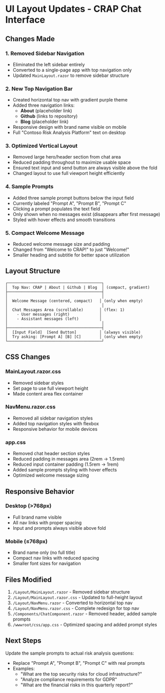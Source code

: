 # UI Layout Updates - CRAP Chat Interface

## Changes Made

### 1. **Removed Sidebar Navigation**
   - Eliminated the left sidebar entirely
   - Converted to a single-page app with top navigation only
   - Updated `MainLayout.razor` to remove sidebar structure

### 2. **New Top Navigation Bar**
   - Created horizontal top nav with gradient purple theme
   - Added three navigation links:
     - **About** (placeholder link)
     - **Github** (links to repository)
     - **Blog** (placeholder link)
   - Responsive design with brand name visible on mobile
   - Full "Contoso Risk Analysis Platform" text on desktop

### 3. **Optimized Vertical Layout**
   - Removed large hero/header section from chat area
   - Reduced padding throughout to maximize usable space
   - Ensured text input and send button are always visible above the fold
   - Changed layout to use full viewport height efficiently

### 4. **Sample Prompts**
   - Added three sample prompt buttons below the input field
   - Currently labeled "Prompt A", "Prompt B", "Prompt C"
   - Clicking a prompt populates the text field
   - Only shown when no messages exist (disappears after first message)
   - Styled with hover effects and smooth transitions

### 5. **Compact Welcome Message**
   - Reduced welcome message size and padding
   - Changed from "Welcome to CRAP!" to just "Welcome!"
   - Smaller heading and subtitle for better space utilization

## Layout Structure

```
┌─────────────────────────────────────────┐
│  Top Nav: CRAP | About | Github | Blog  │ (compact, gradient)
├─────────────────────────────────────────┤
│                                         │
│  Welcome Message (centered, compact)   │ (only when empty)
│                                         │
│  Chat Messages Area (scrollable)       │ (flex: 1)
│    - User messages (right)             │
│    - Assistant messages (left)         │
│                                         │
├─────────────────────────────────────────┤
│  [Input Field]  [Send Button]          │ (always visible)
│  Try asking: [Prompt A] [B] [C]        │ (only when empty)
└─────────────────────────────────────────┘
```

## CSS Changes

### MainLayout.razor.css
- Removed sidebar styles
- Set page to use full viewport height
- Made content area flex container

### NavMenu.razor.css
- Removed all sidebar navigation styles
- Added top navigation styles with flexbox
- Responsive behavior for mobile devices

### app.css
- Removed chat header section styles
- Reduced padding in messages area (2rem → 1.5rem)
- Reduced input container padding (1.5rem → 1rem)
- Added sample prompts styling with hover effects
- Optimized welcome message sizing

## Responsive Behavior

### Desktop (>768px)
- Full brand name visible
- All nav links with proper spacing
- Input and prompts always visible above fold

### Mobile (≤768px)
- Brand name only (no full title)
- Compact nav links with reduced spacing
- Smaller font sizes for navigation

## Files Modified

1. `/Layout/MainLayout.razor` - Removed sidebar structure
2. `/Layout/MainLayout.razor.css` - Updated to full-height layout
3. `/Layout/NavMenu.razor` - Converted to horizontal top nav
4. `/Layout/NavMenu.razor.css` - Complete redesign for top nav
5. `/Components/ChatComponent.razor` - Removed header, added sample prompts
6. `/wwwroot/css/app.css` - Optimized spacing and added prompt styles

## Next Steps

Update the sample prompts to actual risk analysis questions:
- Replace "Prompt A", "Prompt B", "Prompt C" with real prompts
- Examples:
  - "What are the top security risks for cloud infrastructure?"
  - "Analyze compliance requirements for GDPR"
  - "What are the financial risks in this quarterly report?"
